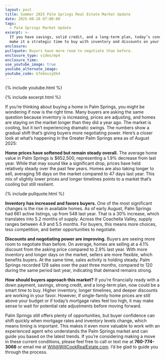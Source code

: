 ```yaml
---
layout: post
title: Summer 2025 Palm Springs Real Estate Market Update
date: 2025-08-28 07:00:00
tags:
  - Palm Springs Market Update
excerpt: >-
  If you have savings, solid credit, and a long-term plan, today’s conditions
  make it a strategic time to buy with inventory and discounts on your side.
enclosure:
pullquote: Buyers have more room to negotiate than before.
enclosure_type: video/mp4
enclosure_time:
use_youtube_image: true
youtube_alternate_image:
youtube_code: G7e8axzyDk4
---
```

{% include youtube.html %}

{% include excerpt.html %}

If you’re thinking about buying a home in Palm Springs, you might be wondering if now is the right time. Many buyers are asking the same question because inventory is increasing, prices are adjusting, and homes are staying on the market longer than they did a year ago. The market is cooling, but it isn’t experiencing dramatic swings. The numbers show a gradual shift that’s giving buyers more negotiating power. Here’s a closer look at what’s happening in the Greater Palm Springs area as of August 2025:

**Home prices have softened but remain steady overall.** The average home value in Palm Springs is $652,500, representing a 1.9% decrease from last year. While that may sound like a significant drop, prices have held relatively steady over the past few years. Homes are also taking longer to sell, averaging 56 days on the market compared to 47 days last year. This mix of slightly lower prices and longer timelines points to a market that’s cooling but still resilient.

{% include pullquote.html %}

**Inventory has increased and favors buyers.** One of the most significant changes is the rise in available homes. As of early August, Palm Springs had 661 active listings, up from 548 last year. That is a 30% increase, which translates into 5.2 months of supply. Across the Coachella Valley, supply ranges between 4.9 and 5.5 months. For buyers, this means more choices, less competition, and better opportunities to negotiate.

**Discounts and negotiating power are improving.** Buyers are seeing more room to negotiate than before. On average, homes are selling at a 4.1% discount from the asking price compared to 2.9% last year. With more inventory and longer days on the market, sellers are more flexible, which benefits buyers. At the same time, sales activity is holding steady. Palm Springs recorded 128 sales over the past three months, compared to 120 during the same period last year, indicating that demand remains strong.

**How should buyers approach this market?** If you’re financially ready with a down payment, savings, strong credit, and a long-term plan, now could be a smart time to buy. Higher inventory, longer timelines, and deeper discounts are working in your favor. However, if single-family home prices are still above your budget or if today’s mortgage rates feel too high, it may make sense to wait for potential rate adjustments before moving forward.

Palm Springs still offers plenty of opportunities, but buyer confidence can shift quickly when mortgage rates and inventory levels change, which means timing is important. This makes it even more valuable to work with an experienced agent who understands the Palm Springs market and can guide you based on the latest trends. If you’re considering making a move in these current conditions, please feel free to call or text me at **760-774-3066** or email me at [Will@WillCookRealEstate.com](mailto:Will@WillCookRealEstate.com). I’d be glad to guide you through the process.